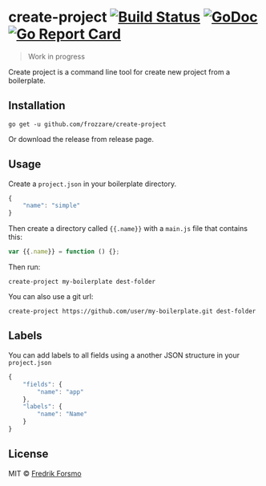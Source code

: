 # create-project [![Build Status](https://travis-ci.org/frozzare/create-project.svg?branch=master)](https://travis-ci.org/frozzare/create-project) [![GoDoc](https://godoc.org/github.com/frozzare/create-project?status.svg)](http://godoc.org/github.com/frozzare/create-project) [![Go Report Card](https://goreportcard.com/badge/github.com/frozzare/create-project)](https://goreportcard.com/report/github.com/frozzare/create-project)

> Work in progress

Create project is a command line tool for create new project from a boilerplate.

## Installation

```
go get -u github.com/frozzare/create-project
```

Or download the release from release page.

## Usage

Create a `project.json` in your boilerplate directory.

```js
{
    "name": "simple"
}
```

Then create a directory called `{{.name}}` with a `main.js` file that contains this:

```js
var {{.name}} = function () {};
```

Then run:

```
create-project my-boilerplate dest-folder
```

You can also use a git url:

```
create-project https://github.com/user/my-boilerplate.git dest-folder
```

## Labels

You can add labels to all fields using a another JSON structure in your `project.json`

```js
{
    "fields": {
        "name": "app"
    },
    "labels": {
        "name": "Name"
    }
}
```

## License

MIT © [Fredrik Forsmo](https://github.com/frozzare)